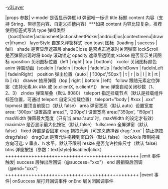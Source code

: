 -[v3Layer](https://cloud.tencent.com/developer/article/1768614)

|props 参数|
v-model 是否显示弹框
id 弹窗唯一标识
title 标题
content 内容（支持 String、带标签内容、自定义插槽内容）\*\*\*如果 content 内容比较复杂，推荐使用标签式写法
type 弹框类型（toast|footer|actionsheet|actionsheetPicker|android|ios|contextmenu|drawer|iframe）
layerStyle 自定义弹窗样式
icon toast 图标（loading | success | fail）
shade 是否显示遮罩层
shadeClose 是否点击遮罩时关闭弹窗
lockScroll 是否弹窗出现时将 body 滚动锁定
opacity 遮罩层透明度
xclose 是否显示关闭图标
xposition 关闭图标位置（left | right | top | bottom）
xcolor 关闭图标颜色
anim 弹窗动画（scaleIn | fadeIn | footer | fadeInUp | fadeInDown | fadeInLeft | fadeInRight）
position 弹出位置（auto | ['100px','50px'] | t | r | b | l | lt | rt | lb | rb）
drawer 抽屉弹窗（top | right | bottom | left）
follow 跟随元素定位弹窗（支持元素.kk #kk 或 [e.clientX, e.clientY]）
time 弹窗自动关闭秒数（1、2、3）
zIndex 弹窗层叠（默认 8080）
teleport 指定挂载节点（默认是挂载组件标签位置，可通过 teleport 自定义挂载位置） teleport="body | #xxx | .xxx"
topmost 置顶当前窗口（默认 false）
area 弹窗宽高（默认 auto）设置宽度 area: '300px' 设置高度 area:['', '200px'] 设置宽高 area:['350px', '150px']
maxWidth 弹窗最大宽度（只有当 area:'auto'时，maxWidth 的设定才有效）
maximize 是否显示最大化按钮（默认 false）
fullscreen 全屏弹窗（默认 false）
fixed 弹窗是否固定
drag 拖拽元素（可定义选择器 drag:'.xxx' | 禁止拖拽 drag:false）
dragOut 是否允许拖拽到窗口外（默认 false）
lockAxis 限制拖拽方向可选: v 垂直、h 水平，默认不限制
resize 是否允许拉伸尺寸（默认 false）
btns 弹窗按钮（参数：text|style|disabled|click）
++++++++++++++++++++++++++++++++++++++++++++++
|emit 事件触发|
success 层弹出后回调（@success="xxx"）
end 层销毁后回调（@end="xxx"）
++++++++++++++++++++++++++++++++++++++++++++++
|event 事件|
onSuccess 层打开回调事件
onEnd 层关闭回调事件
